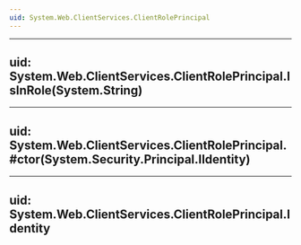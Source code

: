 ```yaml
---
uid: System.Web.ClientServices.ClientRolePrincipal
---
```


---
uid: System.Web.ClientServices.ClientRolePrincipal.IsInRole(System.String)
---

---
uid: System.Web.ClientServices.ClientRolePrincipal.#ctor(System.Security.Principal.IIdentity)
---

---
uid: System.Web.ClientServices.ClientRolePrincipal.Identity
---
